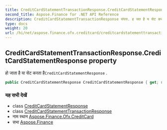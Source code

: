 ```yaml
---
title: CreditCardStatementTransactionResponse.CreditCardStatementResponse
second_title: Aspose.Finance for .NET API Reference
description: CreditCardStatementTransactionResponse संपत्त. ह जत है य सेट करत हैCreditCardStatementResponse .
type: docs
weight: 20
url: /hi/net/aspose.finance.ofx.creditcard/creditcardstatementtransactionresponse/creditcardstatementresponse/
---
```

## CreditCardStatementTransactionResponse.CreditCardStatementResponse property

हो जाता है या सेट करता है`CreditCardStatementResponse` .

```csharp
public CreditCardStatementResponse CreditCardStatementResponse { get; set; }
```

### यह सभी देखें

* class [CreditCardStatementResponse](../../creditcardstatementresponse/)
* class [CreditCardStatementTransactionResponse](../)
* नाम स्थान [Aspose.Finance.Ofx.CreditCard](../../creditcardstatementtransactionresponse/)
* सभा [Aspose.Finance](../../../)


